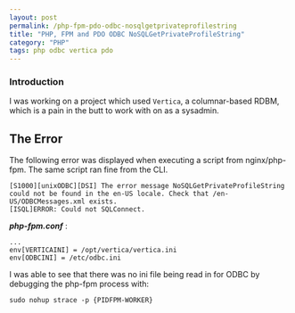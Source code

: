 ```yaml
---
layout: post
permalink: /php-fpm-pdo-odbc-nosqlgetprivateprofilestring
title: "PHP, FPM and PDO ODBC NoSQLGetPrivateProfileString"
category: "PHP"
tags: php odbc vertica pdo
---
```

### Introduction

I was working on a project which used `Vertica`, a columnar-based RDBM, which is a pain in the butt to work with on as a sysadmin.

## The Error

The following error was displayed when executing a script from nginx/php-fpm. The same script ran fine from the CLI.

    [S1000][unixODBC][DSI] The error message NoSQLGetPrivateProfileString could not be found in the en-US locale. Check that /en-US/ODBCMessages.xml exists.
    [ISQL]ERROR: Could not SQLConnect.

**_php-fpm.conf_** :

    ...
    env[VERTICAINI] = /opt/vertica/vertica.ini
    env[ODBCINI] = /etc/odbc.ini

I was able to see that there was no ini file being read in for ODBC by debugging the php-fpm process with:

    sudo nohup strace -p {PIDFPM-WORKER}

